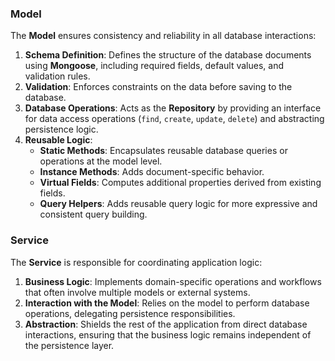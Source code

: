 ### Model

The **Model** ensures consistency and reliability in all database interactions:

1. **Schema Definition**: Defines the structure of the database documents using **Mongoose**, including required fields, default values, and validation rules.
2. **Validation**: Enforces constraints on the data before saving to the database.
3. **Database Operations**: Acts as the **Repository** by providing an interface for data access operations (`find`, `create`, `update`, `delete`) and abstracting persistence logic.
4. **Reusable Logic**:
   - **Static Methods**: Encapsulates reusable database queries or operations at the model level.
   - **Instance Methods**: Adds document-specific behavior.
   - **Virtual Fields**: Computes additional properties derived from existing fields.
   - **Query Helpers**: Adds reusable query logic for more expressive and consistent query building.

### Service

The **Service** is responsible for coordinating application logic:

1. **Business Logic**: Implements domain-specific operations and workflows that often involve multiple models or external systems.
2. **Interaction with the Model**: Relies on the model to perform database operations, delegating persistence responsibilities.
3. **Abstraction**: Shields the rest of the application from direct database interactions, ensuring that the business logic remains independent of the persistence layer.
